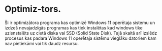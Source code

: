 # Optimiz-tors.
Ši ir optimizātora programa kas optimizē Windows 11 operētaja sistemu un izdzeš nevajadzīgās programas kas tiek instalētas kad windows tike uzisnstalēts uz cietā diska vai SSD (Solid State Disk). Tajā skaitā arī izslēdz procesus kas padara Windows 11 operētaja sistēmu vieglāku datoriem kam nav pietiekāmi vai tik daudz resursu.
